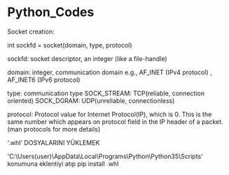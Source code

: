 # Python_Codes

Socket creation:

int sockfd = socket(domain, type, protocol)

sockfd: socket descriptor, an integer (like a file-handle)

domain: integer, communication domain e.g., AF_INET (IPv4 protocol) , AF_INET6 (IPv6 protocol)

type: communication type
SOCK_STREAM: TCP(reliable, connection oriented)
SOCK_DGRAM: UDP(unreliable, connectionless)

protocol: Protocol value for Internet Protocol(IP), which is 0. 
          This is the same number which appears on protocol field in the IP header of a packet.(man protocols for more details)

'.whl' DOSYALARINI YÜKLEMEK

'C:\Users(user)\AppData\Local\Programs\Python\Python35\Scripts' konumuna eklentiyi atıp 
pip install .whl


